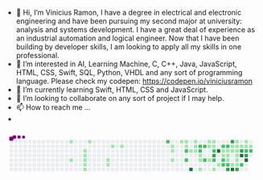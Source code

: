 - 👋 Hi, I’m Vinicius Ramon, I have a degree in electrical and electronic engineering and have been pursuing my second major at university: analysis and systems development. I have a great deal of experience as an industrial automation and logical engineer. Now that I have been building by developer skills, I am looking to apply all my skills in one professional.
- 👀 I’m interested in AI, Learning Machine, C, C++, Java, JavaScript, HTML, CSS, Swift, SQL, Python, VHDL and any sort of programming language. Please check my codepen: https://codepen.io/viniciusramon
- 🌱 I’m currently learning Swift, HTML, CSS and JavaScript.
- 💞️ I’m looking to collaborate on any sort of project if I may help.
- 📫 How to reach me ...
- 
<svg viewBox="-16 -32 880 192" width="880" height="192" xmlns="http://www.w3.org/2000/svg"><style>@keyframes c0{4.77%{fill:var(--c1)}4.79%,to{fill:var(--ce)}}@keyframes c1{10.23%{fill:var(--c1)}10.25%,to{fill:var(--ce)}}@keyframes c2{7.16%{fill:var(--c1)}7.18%,to{fill:var(--ce)}}@keyframes c3{7.5%{fill:var(--c1)}7.52%,to{fill:var(--ce)}}@keyframes c4{7.84%{fill:var(--c1)}7.86%,to{fill:var(--ce)}}@keyframes c5{8.18%{fill:var(--c1)}8.2%,to{fill:var(--ce)}}@keyframes c6{8.52%{fill:var(--c1)}8.54%,to{fill:var(--ce)}}@keyframes c7{6.13%{fill:var(--c1)}6.15%,to{fill:var(--ce)}}@keyframes c8{13.64%{fill:var(--c1)}13.66%,to{fill:var(--ce)}}@keyframes c9{13.3%{fill:var(--c1)}13.32%,to{fill:var(--ce)}}@keyframes ca{15.01%{fill:var(--c1)}15.03%,to{fill:var(--ce)}}@keyframes cb{15.69%{fill:var(--c1)}15.71%,to{fill:var(--ce)}}@keyframes cc{61.76%{fill:var(--c2)}61.78%,to{fill:var(--ce)}}@keyframes cd{19.44%{fill:var(--c1)}19.46%,to{fill:var(--ce)}}@keyframes ce{19.79%{fill:var(--c1)}19.81%,to{fill:var(--ce)}}@keyframes cf{20.47%{fill:var(--c1)}20.49%,to{fill:var(--ce)}}@keyframes cg{24.56%{fill:var(--c1)}24.58%,to{fill:var(--ce)}}@keyframes ch{24.22%{fill:var(--c1)}24.24%,to{fill:var(--ce)}}@keyframes ci{25.25%{fill:var(--c1)}25.27%,to{fill:var(--ce)}}@keyframes cj{59.72%{fill:var(--c2)}59.74%,to{fill:var(--ce)}}@keyframes ck{59.03%{fill:var(--c2)}59.05%,to{fill:var(--ce)}}@keyframes cl{22.52%{fill:var(--c1)}22.54%,to{fill:var(--ce)}}@keyframes cm{83.95%{fill:var(--c4)}83.97%,to{fill:var(--ce)}}@keyframes cn{23.54%{fill:var(--c1)}23.56%,to{fill:var(--ce)}}@keyframes co{23.2%{fill:var(--c1)}23.22%,to{fill:var(--ce)}}@keyframes cp{22.86%{fill:var(--c1)}22.88%,to{fill:var(--ce)}}@keyframes cq{45.38%{fill:var(--c2)}45.4%,to{fill:var(--ce)}}@keyframes cr{45.72%{fill:var(--c2)}45.74%,to{fill:var(--ce)}}@keyframes cs{26.95%{fill:var(--c1)}26.97%,to{fill:var(--ce)}}@keyframes ct{27.29%{fill:var(--c1)}27.31%,to{fill:var(--ce)}}@keyframes cu{27.98%{fill:var(--c1)}28%,to{fill:var(--ce)}}@keyframes cv{45.04%{fill:var(--c2)}45.06%,to{fill:var(--ce)}}@keyframes cw{57.67%{fill:var(--c2)}57.69%,to{fill:var(--ce)}}@keyframes cx{44.36%{fill:var(--c1)}44.38%,to{fill:var(--ce)}}@keyframes cy{43.33%{fill:var(--c1)}43.35%,to{fill:var(--ce)}}@keyframes cz{42.31%{fill:var(--c1)}42.33%,to{fill:var(--ce)}}@keyframes c10{44.02%{fill:var(--c1)}44.04%,to{fill:var(--ce)}}@keyframes c11{43.68%{fill:var(--c1)}43.7%,to{fill:var(--ce)}}@keyframes c12{46.75%{fill:var(--c2)}46.77%,to{fill:var(--ce)}}@keyframes c13{66.2%{fill:var(--c3)}66.22%,to{fill:var(--ce)}}@keyframes c14{56.99%{fill:var(--c2)}57.01%,to{fill:var(--ce)}}@keyframes c15{29%{fill:var(--c1)}29.02%,to{fill:var(--ce)}}@keyframes c16{76.44%{fill:var(--c4)}76.46%,to{fill:var(--ce)}}@keyframes c17{29.68%{fill:var(--c1)}29.7%,to{fill:var(--ce)}}@keyframes c18{47.77%{fill:var(--c2)}47.79%,to{fill:var(--ce)}}@keyframes c19{36.51%{fill:var(--c1)}36.53%,to{fill:var(--ce)}}@keyframes c1a{30.71%{fill:var(--c1)}30.73%,to{fill:var(--ce)}}@keyframes c1b{49.48%{fill:var(--c2)}49.5%,to{fill:var(--ce)}}@keyframes c1c{49.82%{fill:var(--c2)}49.84%,to{fill:var(--ce)}}@keyframes c1d{48.11%{fill:var(--c2)}48.13%,to{fill:var(--ce)}}@keyframes c1e{36.17%{fill:var(--c1)}36.19%,to{fill:var(--ce)}}@keyframes c1f{31.05%{fill:var(--c1)}31.07%,to{fill:var(--ce)}}@keyframes c1g{37.53%{fill:var(--c1)}37.55%,to{fill:var(--ce)}}@keyframes c1h{50.16%{fill:var(--c2)}50.18%,to{fill:var(--ce)}}@keyframes c1i{68.25%{fill:var(--c3)}68.27%,to{fill:var(--ce)}}@keyframes c1j{74.73%{fill:var(--c3)}74.75%,to{fill:var(--ce)}}@keyframes c1k{35.48%{fill:var(--c1)}35.5%,to{fill:var(--ce)}}@keyframes c1l{35.83%{fill:var(--c1)}35.85%,to{fill:var(--ce)}}@keyframes c1m{38.9%{fill:var(--c1)}38.92%,to{fill:var(--ce)}}@keyframes c1n{80.88%{fill:var(--c4)}80.9%,to{fill:var(--ce)}}@keyframes c1o{34.8%{fill:var(--c1)}34.82%,to{fill:var(--ce)}}@keyframes c1p{32.41%{fill:var(--c1)}32.43%,to{fill:var(--ce)}}@keyframes c1q{32.07%{fill:var(--c1)}32.09%,to{fill:var(--ce)}}@keyframes c1r{31.73%{fill:var(--c1)}31.75%,to{fill:var(--ce)}}@keyframes c1s{38.22%{fill:var(--c1)}38.24%,to{fill:var(--ce)}}@keyframes c1t{38.56%{fill:var(--c1)}38.58%,to{fill:var(--ce)}}@keyframes c1u{69.61%{fill:var(--c3)}69.63%,to{fill:var(--ce)}}@keyframes c1v{32.75%{fill:var(--c1)}32.77%,to{fill:var(--ce)}}@keyframes c1w{71.32%{fill:var(--c3)}71.34%,to{fill:var(--ce)}}@keyframes c1x{78.49%{fill:var(--c4)}78.51%,to{fill:var(--ce)}}@keyframes c1y{51.18%{fill:var(--c2)}51.2%,to{fill:var(--ce)}}@keyframes c1z{34.12%{fill:var(--c1)}34.14%,to{fill:var(--ce)}}@keyframes c20{33.1%{fill:var(--c1)}33.12%,to{fill:var(--ce)}}@keyframes c21{53.23%{fill:var(--c2)}53.25%,to{fill:var(--ce)}}@keyframes c22{72%{fill:var(--c3)}72.02%,to{fill:var(--ce)}}@keyframes c23{79.17%{fill:var(--c4)}79.19%,to{fill:var(--ce)}}@keyframes c24{33.44%{fill:var(--c1)}33.46%,to{fill:var(--ce)}}@keyframes c25{52.89%{fill:var(--c2)}52.91%,to{fill:var(--ce)}}@keyframes u0{4.77%{transform:scale(0,1)}4.79%,6.13%{transform:scale(.02,1)}6.15%,7.16%{transform:scale(.04,1)}7.18%,7.5%{transform:scale(.06,1)}7.52%,7.84%{transform:scale(.08,1)}7.86%,8.18%{transform:scale(.1,1)}8.2%,8.52%{transform:scale(.12,1)}10.23%,8.54%{transform:scale(.14,1)}10.25%,13.3%{transform:scale(.16,1)}13.32%,13.64%{transform:scale(.18,1)}13.66%,15.01%{transform:scale(.2,1)}15.03%,15.69%{transform:scale(.22,1)}15.71%,19.44%{transform:scale(.24,1)}19.46%,19.79%{transform:scale(.26,1)}19.81%,20.47%{transform:scale(.28,1)}20.49%,22.52%{transform:scale(.3,1)}22.54%,22.86%{transform:scale(.32,1)}22.88%,23.2%{transform:scale(.34,1)}23.22%,23.54%{transform:scale(.36,1)}23.56%,24.22%{transform:scale(.38,1)}24.24%,24.56%{transform:scale(.4,1)}24.58%,25.25%{transform:scale(.42,1)}25.27%,26.95%{transform:scale(.44,1)}26.97%,27.29%{transform:scale(.46,1)}27.31%,27.98%{transform:scale(.48,1)}28%,29%{transform:scale(.5,1)}29.02%,29.68%{transform:scale(.52,1)}29.7%,30.71%{transform:scale(.54,1)}30.73%,31.05%{transform:scale(.56,1)}31.07%,31.73%{transform:scale(.58,1)}31.75%,32.07%{transform:scale(.6,1)}32.09%,32.41%{transform:scale(.62,1)}32.43%,32.75%{transform:scale(.64,1)}32.77%,33.1%{transform:scale(.66,1)}33.12%,33.44%{transform:scale(.68,1)}33.46%,34.12%{transform:scale(.7,1)}34.14%,34.8%{transform:scale(.72,1)}34.82%,35.48%{transform:scale(.74,1)}35.5%,35.83%{transform:scale(.76,1)}35.85%,36.17%{transform:scale(.78,1)}36.19%,36.51%{transform:scale(.8,1)}36.53%,37.53%{transform:scale(.82,1)}37.55%,38.22%{transform:scale(.84,1)}38.24%,38.56%{transform:scale(.86,1)}38.58%,38.9%{transform:scale(.88,1)}38.92%,42.31%{transform:scale(.9,1)}42.33%,43.33%{transform:scale(.92,1)}43.35%,43.68%{transform:scale(.94,1)}43.7%,44.02%{transform:scale(.96,1)}44.04%,44.36%{transform:scale(.98,1)}44.38%,to{transform:scale(1,1)}}@keyframes u1{45.04%{transform:scale(0,1)}45.06%,45.38%{transform:scale(.06,1)}45.4%,45.72%{transform:scale(.12,1)}45.74%,46.75%{transform:scale(.18,1)}46.77%,47.77%{transform:scale(.24,1)}47.79%,48.11%{transform:scale(.29,1)}48.13%,49.48%{transform:scale(.35,1)}49.5%,49.82%{transform:scale(.41,1)}49.84%,50.16%{transform:scale(.47,1)}50.18%,51.18%{transform:scale(.53,1)}51.2%,52.89%{transform:scale(.59,1)}52.91%,53.23%{transform:scale(.65,1)}53.25%,56.99%{transform:scale(.71,1)}57.01%,57.67%{transform:scale(.76,1)}57.69%,59.03%{transform:scale(.82,1)}59.05%,59.72%{transform:scale(.88,1)}59.74%,61.76%{transform:scale(.94,1)}61.78%,to{transform:scale(1,1)}}@keyframes u2{66.2%{transform:scale(0,1)}66.22%,68.25%{transform:scale(.17,1)}68.27%,69.61%{transform:scale(.33,1)}69.63%,71.32%{transform:scale(.5,1)}71.34%,72%{transform:scale(.67,1)}72.02%,74.73%{transform:scale(.83,1)}74.75%,to{transform:scale(1,1)}}@keyframes u3{76.44%{transform:scale(0,1)}76.46%,78.49%{transform:scale(.2,1)}78.51%,79.17%{transform:scale(.4,1)}79.19%,80.88%{transform:scale(.6,1)}80.9%,83.95%{transform:scale(.8,1)}83.97%,to{transform:scale(1,1)}}@keyframes s0{0%,99.66%{transform:translate(0,-16px)}.34%{transform:translate(0,0)}6.14%{transform:translate(272px,0)}6.48%{transform:translate(272px,16px)}6.83%{transform:translate(256px,16px)}8.53%{transform:translate(256px,96px)}8.87%{transform:translate(240px,96px)}9.56%{transform:translate(240px,64px)}10.24%{transform:translate(208px,64px)}10.58%{transform:translate(208px,80px)}13.31%{transform:translate(336px,80px)}13.65%{transform:translate(336px,64px)}13.99%{transform:translate(352px,64px)}15.02%{transform:translate(352px,16px)}19.45%{transform:translate(560px,16px)}20.48%{transform:translate(560px,64px)}21.16%{transform:translate(592px,64px)}21.5%{transform:translate(592px,48px)}22.18%{transform:translate(624px,48px)}22.53%{transform:translate(624px,32px)}22.87%{transform:translate(640px,32px)}23.55%{transform:translate(640px,0)}24.57%{transform:translate(592px,0)}24.91%{transform:translate(592px,16px)}25.94%{transform:translate(640px,16px)}26.62%{transform:translate(640px,48px)}26.96%{transform:translate(656px,48px)}27.99%{transform:translate(656px,96px)}29.35%{transform:translate(720px,96px)}30.38%,40.61%,56.31%{transform:translate(720px,48px)}31.74%{transform:translate(784px,48px)}32.42%,35.15%{transform:translate(784px,16px)}33.45%{transform:translate(832px,16px)}33.79%,73.38%{transform:translate(832px,0)}34.81%{transform:translate(784px,0)}35.49%{transform:translate(768px,16px)}35.84%{transform:translate(768px,32px)}36.52%,48.81%{transform:translate(736px,32px)}36.86%,55.97%{transform:translate(736px,48px)}37.2%,67.24%{transform:translate(752px,48px)}37.54%{transform:translate(752px,64px)}38.23%{transform:translate(784px,64px)}38.57%{transform:translate(784px,80px)}38.91%{transform:translate(768px,80px)}39.59%{transform:translate(768px,48px)}41.3%{transform:translate(720px,80px)}41.98%{transform:translate(688px,80px)}43.34%{transform:translate(688px,16px)}43.69%,47.1%,65.53%{transform:translate(704px,16px)}44.03%{transform:translate(704px,0)}44.71%{transform:translate(672px,0)}45.05%{transform:translate(672px,16px)}45.39%{transform:translate(656px,16px)}45.73%{transform:translate(656px,32px)}46.76%{transform:translate(704px,32px)}48.12%{transform:translate(752px,16px)}48.46%{transform:translate(752px,32px)}49.83%{transform:translate(736px,80px)}51.88%{transform:translate(832px,80px)}52.9%{transform:translate(832px,32px)}53.24%,71.67%{transform:translate(816px,32px)}53.58%{transform:translate(816px,16px)}55.29%{transform:translate(736px,16px)}56.66%{transform:translate(720px,64px)}59.04%{transform:translate(608px,64px)}60.41%{transform:translate(608px,0)}61.77%{transform:translate(544px,0)}62.12%{transform:translate(544px,16px)}66.21%{transform:translate(704px,48px)}68.6%{transform:translate(752px,112px)}69.28%{transform:translate(784px,112px)}70.99%{transform:translate(784px,32px)}72.01%,78.84%{transform:translate(816px,48px)}72.35%{transform:translate(832px,48px)}75.77%{transform:translate(720px,0)}76.45%{transform:translate(720px,32px)}78.16%{transform:translate(800px,32px)}78.5%{transform:translate(800px,48px)}79.18%{transform:translate(816px,64px)}80.2%{transform:translate(768px,64px)}80.89%{transform:translate(768px,96px)}93.17%{transform:translate(192px,96px)}94.2%{transform:translate(192px,48px)}96.25%{transform:translate(96px,48px)}96.59%{transform:translate(96px,32px)}96.93%{transform:translate(80px,32px)}97.27%{transform:translate(80px,16px)}97.61%{transform:translate(64px,16px)}97.95%{transform:translate(64px,0)}98.29%{transform:translate(48px,0)}98.63%{transform:translate(48px,-16px)}}@keyframes s1{0%,99.66%{transform:translate(16px,-16px)}.34%{transform:translate(0,-16px)}.68%{transform:translate(0,0)}6.48%{transform:translate(272px,0)}6.83%{transform:translate(272px,16px)}7.17%{transform:translate(256px,16px)}8.87%{transform:translate(256px,96px)}9.22%{transform:translate(240px,96px)}9.9%{transform:translate(240px,64px)}10.58%{transform:translate(208px,64px)}10.92%{transform:translate(208px,80px)}13.65%{transform:translate(336px,80px)}13.99%{transform:translate(336px,64px)}14.33%{transform:translate(352px,64px)}15.36%{transform:translate(352px,16px)}19.8%{transform:translate(560px,16px)}20.82%{transform:translate(560px,64px)}21.5%{transform:translate(592px,64px)}21.84%{transform:translate(592px,48px)}22.53%{transform:translate(624px,48px)}22.87%{transform:translate(624px,32px)}23.21%{transform:translate(640px,32px)}23.89%{transform:translate(640px,0)}24.91%{transform:translate(592px,0)}25.26%{transform:translate(592px,16px)}26.28%{transform:translate(640px,16px)}26.96%{transform:translate(640px,48px)}27.3%{transform:translate(656px,48px)}28.33%{transform:translate(656px,96px)}29.69%{transform:translate(720px,96px)}30.72%,40.96%,56.66%{transform:translate(720px,48px)}32.08%{transform:translate(784px,48px)}32.76%,35.49%{transform:translate(784px,16px)}33.79%{transform:translate(832px,16px)}34.13%,73.72%{transform:translate(832px,0)}35.15%{transform:translate(784px,0)}35.84%{transform:translate(768px,16px)}36.18%{transform:translate(768px,32px)}36.86%,49.15%{transform:translate(736px,32px)}37.2%,56.31%{transform:translate(736px,48px)}37.54%,67.58%{transform:translate(752px,48px)}37.88%{transform:translate(752px,64px)}38.57%{transform:translate(784px,64px)}38.91%{transform:translate(784px,80px)}39.25%{transform:translate(768px,80px)}39.93%{transform:translate(768px,48px)}41.64%{transform:translate(720px,80px)}42.32%{transform:translate(688px,80px)}43.69%{transform:translate(688px,16px)}44.03%,47.44%,65.87%{transform:translate(704px,16px)}44.37%{transform:translate(704px,0)}45.05%{transform:translate(672px,0)}45.39%{transform:translate(672px,16px)}45.73%{transform:translate(656px,16px)}46.08%{transform:translate(656px,32px)}47.1%{transform:translate(704px,32px)}48.46%{transform:translate(752px,16px)}48.81%{transform:translate(752px,32px)}50.17%{transform:translate(736px,80px)}52.22%{transform:translate(832px,80px)}53.24%{transform:translate(832px,32px)}53.58%,72.01%{transform:translate(816px,32px)}53.92%{transform:translate(816px,16px)}55.63%{transform:translate(736px,16px)}57%{transform:translate(720px,64px)}59.39%{transform:translate(608px,64px)}60.75%{transform:translate(608px,0)}62.12%{transform:translate(544px,0)}62.46%{transform:translate(544px,16px)}66.55%{transform:translate(704px,48px)}68.94%{transform:translate(752px,112px)}69.62%{transform:translate(784px,112px)}71.33%{transform:translate(784px,32px)}72.35%,79.18%{transform:translate(816px,48px)}72.7%{transform:translate(832px,48px)}76.11%{transform:translate(720px,0)}76.79%{transform:translate(720px,32px)}78.5%{transform:translate(800px,32px)}78.84%{transform:translate(800px,48px)}79.52%{transform:translate(816px,64px)}80.55%{transform:translate(768px,64px)}81.23%{transform:translate(768px,96px)}93.52%{transform:translate(192px,96px)}94.54%{transform:translate(192px,48px)}96.59%{transform:translate(96px,48px)}96.93%{transform:translate(96px,32px)}97.27%{transform:translate(80px,32px)}97.61%{transform:translate(80px,16px)}97.95%{transform:translate(64px,16px)}98.29%{transform:translate(64px,0)}98.63%{transform:translate(48px,0)}98.98%{transform:translate(48px,-16px)}}@keyframes s2{0%,99.66%{transform:translate(32px,-16px)}.68%{transform:translate(0,-16px)}1.02%{transform:translate(0,0)}6.83%{transform:translate(272px,0)}7.17%{transform:translate(272px,16px)}7.51%{transform:translate(256px,16px)}9.22%{transform:translate(256px,96px)}9.56%{transform:translate(240px,96px)}10.24%{transform:translate(240px,64px)}10.92%{transform:translate(208px,64px)}11.26%{transform:translate(208px,80px)}13.99%{transform:translate(336px,80px)}14.33%{transform:translate(336px,64px)}14.68%{transform:translate(352px,64px)}15.7%{transform:translate(352px,16px)}20.14%{transform:translate(560px,16px)}21.16%{transform:translate(560px,64px)}21.84%{transform:translate(592px,64px)}22.18%{transform:translate(592px,48px)}22.87%{transform:translate(624px,48px)}23.21%{transform:translate(624px,32px)}23.55%{transform:translate(640px,32px)}24.23%{transform:translate(640px,0)}25.26%{transform:translate(592px,0)}25.6%{transform:translate(592px,16px)}26.62%{transform:translate(640px,16px)}27.3%{transform:translate(640px,48px)}27.65%{transform:translate(656px,48px)}28.67%{transform:translate(656px,96px)}30.03%{transform:translate(720px,96px)}31.06%,41.3%,57%{transform:translate(720px,48px)}32.42%{transform:translate(784px,48px)}33.11%,35.84%{transform:translate(784px,16px)}34.13%{transform:translate(832px,16px)}34.47%,74.06%{transform:translate(832px,0)}35.49%{transform:translate(784px,0)}36.18%{transform:translate(768px,16px)}36.52%{transform:translate(768px,32px)}37.2%,49.49%{transform:translate(736px,32px)}37.54%,56.66%{transform:translate(736px,48px)}37.88%,67.92%{transform:translate(752px,48px)}38.23%{transform:translate(752px,64px)}38.91%{transform:translate(784px,64px)}39.25%{transform:translate(784px,80px)}39.59%{transform:translate(768px,80px)}40.27%{transform:translate(768px,48px)}41.98%{transform:translate(720px,80px)}42.66%{transform:translate(688px,80px)}44.03%{transform:translate(688px,16px)}44.37%,47.78%,66.21%{transform:translate(704px,16px)}44.71%{transform:translate(704px,0)}45.39%{transform:translate(672px,0)}45.73%{transform:translate(672px,16px)}46.08%{transform:translate(656px,16px)}46.42%{transform:translate(656px,32px)}47.44%{transform:translate(704px,32px)}48.81%{transform:translate(752px,16px)}49.15%{transform:translate(752px,32px)}50.51%{transform:translate(736px,80px)}52.56%{transform:translate(832px,80px)}53.58%{transform:translate(832px,32px)}53.92%,72.35%{transform:translate(816px,32px)}54.27%{transform:translate(816px,16px)}55.97%{transform:translate(736px,16px)}57.34%{transform:translate(720px,64px)}59.73%{transform:translate(608px,64px)}61.09%{transform:translate(608px,0)}62.46%{transform:translate(544px,0)}62.8%{transform:translate(544px,16px)}66.89%{transform:translate(704px,48px)}69.28%{transform:translate(752px,112px)}69.97%{transform:translate(784px,112px)}71.67%{transform:translate(784px,32px)}72.7%,79.52%{transform:translate(816px,48px)}73.04%{transform:translate(832px,48px)}76.45%{transform:translate(720px,0)}77.13%{transform:translate(720px,32px)}78.84%{transform:translate(800px,32px)}79.18%{transform:translate(800px,48px)}79.86%{transform:translate(816px,64px)}80.89%{transform:translate(768px,64px)}81.57%{transform:translate(768px,96px)}93.86%{transform:translate(192px,96px)}94.88%{transform:translate(192px,48px)}96.93%{transform:translate(96px,48px)}97.27%{transform:translate(96px,32px)}97.61%{transform:translate(80px,32px)}97.95%{transform:translate(80px,16px)}98.29%{transform:translate(64px,16px)}98.63%{transform:translate(64px,0)}98.98%{transform:translate(48px,0)}99.32%{transform:translate(48px,-16px)}}@keyframes s3{0%,99.66%{transform:translate(48px,-16px)}1.02%{transform:translate(0,-16px)}1.37%{transform:translate(0,0)}7.17%{transform:translate(272px,0)}7.51%{transform:translate(272px,16px)}7.85%{transform:translate(256px,16px)}9.56%{transform:translate(256px,96px)}9.9%{transform:translate(240px,96px)}10.58%{transform:translate(240px,64px)}11.26%{transform:translate(208px,64px)}11.6%{transform:translate(208px,80px)}14.33%{transform:translate(336px,80px)}14.68%{transform:translate(336px,64px)}15.02%{transform:translate(352px,64px)}16.04%{transform:translate(352px,16px)}20.48%{transform:translate(560px,16px)}21.5%{transform:translate(560px,64px)}22.18%{transform:translate(592px,64px)}22.53%{transform:translate(592px,48px)}23.21%{transform:translate(624px,48px)}23.55%{transform:translate(624px,32px)}23.89%{transform:translate(640px,32px)}24.57%{transform:translate(640px,0)}25.6%{transform:translate(592px,0)}25.94%{transform:translate(592px,16px)}26.96%{transform:translate(640px,16px)}27.65%{transform:translate(640px,48px)}27.99%{transform:translate(656px,48px)}29.01%{transform:translate(656px,96px)}30.38%{transform:translate(720px,96px)}31.4%,41.64%,57.34%{transform:translate(720px,48px)}32.76%{transform:translate(784px,48px)}33.45%,36.18%{transform:translate(784px,16px)}34.47%{transform:translate(832px,16px)}34.81%,74.4%{transform:translate(832px,0)}35.84%{transform:translate(784px,0)}36.52%{transform:translate(768px,16px)}36.86%{transform:translate(768px,32px)}37.54%,49.83%{transform:translate(736px,32px)}37.88%,57%{transform:translate(736px,48px)}38.23%,68.26%{transform:translate(752px,48px)}38.57%{transform:translate(752px,64px)}39.25%{transform:translate(784px,64px)}39.59%{transform:translate(784px,80px)}39.93%{transform:translate(768px,80px)}40.61%{transform:translate(768px,48px)}42.32%{transform:translate(720px,80px)}43%{transform:translate(688px,80px)}44.37%{transform:translate(688px,16px)}44.71%,48.12%,66.55%{transform:translate(704px,16px)}45.05%{transform:translate(704px,0)}45.73%{transform:translate(672px,0)}46.08%{transform:translate(672px,16px)}46.42%{transform:translate(656px,16px)}46.76%{transform:translate(656px,32px)}47.78%{transform:translate(704px,32px)}49.15%{transform:translate(752px,16px)}49.49%{transform:translate(752px,32px)}50.85%{transform:translate(736px,80px)}52.9%{transform:translate(832px,80px)}53.92%{transform:translate(832px,32px)}54.27%,72.7%{transform:translate(816px,32px)}54.61%{transform:translate(816px,16px)}56.31%{transform:translate(736px,16px)}57.68%{transform:translate(720px,64px)}60.07%{transform:translate(608px,64px)}61.43%{transform:translate(608px,0)}62.8%{transform:translate(544px,0)}63.14%{transform:translate(544px,16px)}67.24%{transform:translate(704px,48px)}69.62%{transform:translate(752px,112px)}70.31%{transform:translate(784px,112px)}72.01%{transform:translate(784px,32px)}73.04%,79.86%{transform:translate(816px,48px)}73.38%{transform:translate(832px,48px)}76.79%{transform:translate(720px,0)}77.47%{transform:translate(720px,32px)}79.18%{transform:translate(800px,32px)}79.52%{transform:translate(800px,48px)}80.2%{transform:translate(816px,64px)}81.23%{transform:translate(768px,64px)}81.91%{transform:translate(768px,96px)}94.2%{transform:translate(192px,96px)}95.22%{transform:translate(192px,48px)}97.27%{transform:translate(96px,48px)}97.61%{transform:translate(96px,32px)}97.95%{transform:translate(80px,32px)}98.29%{transform:translate(80px,16px)}98.63%{transform:translate(64px,16px)}98.98%{transform:translate(64px,0)}99.32%{transform:translate(48px,0)}}:root{--cb:#1b1f230a;--cs:purple;--ce:#ebedf0;--c0:#ebedf0;--c1:#9be9a8;--c2:#40c463;--c3:#30a14e;--c4:#216e39}@media (prefers-color-scheme:dark){:root{--cb:#1b1f230a;--cs:purple;--ce:#161b22;--c1:#01311f;--c2:#034525;--c3:#0f6d31;--c4:#00c647}}.c{shape-rendering:geometricPrecision;rx:2;ry:2;fill:var(--ce);stroke-width:1px;stroke:var(--cb);animation:none 29300ms linear infinite}.c.c0,.c.c1,.c.c2{fill:var(--c1);animation-name:c0}.c.c1,.c.c2{animation-name:c1}.c.c2{animation-name:c2}.c.c3,.c.c4,.c.c5{fill:var(--c1);animation-name:c3}.c.c4,.c.c5{animation-name:c4}.c.c5{animation-name:c5}.c.c6,.c.c7,.c.c8{fill:var(--c1);animation-name:c6}.c.c7,.c.c8{animation-name:c7}.c.c8{animation-name:c8}.c.c9,.c.ca,.c.cb{fill:var(--c1);animation-name:c9}.c.ca,.c.cb{animation-name:ca}.c.cb{animation-name:cb}.c.cc{fill:var(--c2);animation-name:cc}.c.cd,.c.ce,.c.cf{fill:var(--c1);animation-name:cd}.c.ce,.c.cf{animation-name:ce}.c.cf{animation-name:cf}.c.cg,.c.ch,.c.ci{fill:var(--c1);animation-name:cg}.c.ch,.c.ci{animation-name:ch}.c.ci{animation-name:ci}.c.cj,.c.ck{fill:var(--c2);animation-name:cj}.c.ck{animation-name:ck}.c.cl{fill:var(--c1);animation-name:cl}.c.cm{fill:var(--c4);animation-name:cm}.c.cn,.c.co,.c.cp{fill:var(--c1);animation-name:cn}.c.co,.c.cp{animation-name:co}.c.cp{animation-name:cp}.c.cq,.c.cr{fill:var(--c2);animation-name:cq}.c.cr{animation-name:cr}.c.cs,.c.ct,.c.cu{fill:var(--c1);animation-name:cs}.c.ct,.c.cu{animation-name:ct}.c.cu{animation-name:cu}.c.cv,.c.cw{fill:var(--c2);animation-name:cv}.c.cw{animation-name:cw}.c.cx,.c.cy{fill:var(--c1);animation-name:cx}.c.cy{animation-name:cy}.c.c10,.c.c11,.c.cz{fill:var(--c1);animation-name:cz}.c.c10,.c.c11{animation-name:c10}.c.c11{animation-name:c11}.c.c12{fill:var(--c2);animation-name:c12}.c.c13{fill:var(--c3);animation-name:c13}.c.c14{fill:var(--c2);animation-name:c14}.c.c15{fill:var(--c1);animation-name:c15}.c.c16{fill:var(--c4);animation-name:c16}.c.c17{fill:var(--c1);animation-name:c17}.c.c18{fill:var(--c2);animation-name:c18}.c.c19,.c.c1a{fill:var(--c1);animation-name:c19}.c.c1a{animation-name:c1a}.c.c1b,.c.c1c,.c.c1d{fill:var(--c2);animation-name:c1b}.c.c1c,.c.c1d{animation-name:c1c}.c.c1d{animation-name:c1d}.c.c1e,.c.c1f,.c.c1g{fill:var(--c1);animation-name:c1e}.c.c1f,.c.c1g{animation-name:c1f}.c.c1g{animation-name:c1g}.c.c1h{fill:var(--c2);animation-name:c1h}.c.c1i,.c.c1j{fill:var(--c3);animation-name:c1i}.c.c1j{animation-name:c1j}.c.c1k,.c.c1l,.c.c1m{fill:var(--c1);animation-name:c1k}.c.c1l,.c.c1m{animation-name:c1l}.c.c1m{animation-name:c1m}.c.c1n{fill:var(--c4);animation-name:c1n}.c.c1o,.c.c1p,.c.c1q{fill:var(--c1);animation-name:c1o}.c.c1p,.c.c1q{animation-name:c1p}.c.c1q{animation-name:c1q}.c.c1r,.c.c1s,.c.c1t{fill:var(--c1);animation-name:c1r}.c.c1s,.c.c1t{animation-name:c1s}.c.c1t{animation-name:c1t}.c.c1u{fill:var(--c3);animation-name:c1u}.c.c1v{fill:var(--c1);animation-name:c1v}.c.c1w{fill:var(--c3);animation-name:c1w}.c.c1x{fill:var(--c4);animation-name:c1x}.c.c1y{fill:var(--c2);animation-name:c1y}.c.c1z,.c.c20{fill:var(--c1);animation-name:c1z}.c.c20{animation-name:c20}.c.c21{fill:var(--c2);animation-name:c21}.c.c22{fill:var(--c3);animation-name:c22}.c.c23{fill:var(--c4);animation-name:c23}.c.c24{fill:var(--c1);animation-name:c24}.c.c25{fill:var(--c2);animation-name:c25}.s,.u{animation:none linear 29300ms infinite}.u,.u.u0{transform-origin:0 0}.u{transform:scale(0,1)}.u.u0{fill:var(--c1);animation-name:u0}.u.u1{fill:var(--c2);animation-name:u1;transform-origin:543.6px 0}.u.u2{fill:var(--c3);animation-name:u2;transform-origin:728.4px 0}.u.u3{fill:var(--c4);animation-name:u3;transform-origin:793.6px 0}.s{shape-rendering:geometricPrecision;fill:var(--cs)}.s.s0{transform:translate(0,-16px);animation-name:s0}.s.s1{transform:translate(16px,-16px);animation-name:s1}.s.s2{transform:translate(32px,-16px);animation-name:s2}.s.s3{transform:translate(48px,-16px);animation-name:s3}</style><rect class="c" x="2" y="2" width="12" height="12"/><rect class="c" x="2" y="18" width="12" height="12"/><rect class="c" x="2" y="34" width="12" height="12"/><rect class="c" x="2" y="50" width="12" height="12"/><rect class="c" x="2" y="66" width="12" height="12"/><rect class="c" x="2" y="82" width="12" height="12"/><rect class="c" x="2" y="98" width="12" height="12"/><rect class="c" x="18" y="2" width="12" height="12"/><rect class="c" x="18" y="18" width="12" height="12"/><rect class="c" x="18" y="34" width="12" height="12"/><rect class="c" x="18" y="50" width="12" height="12"/><rect class="c" x="18" y="66" width="12" height="12"/><rect class="c" x="18" y="82" width="12" height="12"/><rect class="c" x="18" y="98" width="12" height="12"/><rect class="c" x="34" y="2" width="12" height="12"/><rect class="c" x="34" y="18" width="12" height="12"/><rect class="c" x="34" y="34" width="12" height="12"/><rect class="c" x="34" y="50" width="12" height="12"/><rect class="c" x="34" y="66" width="12" height="12"/><rect class="c" x="34" y="82" width="12" height="12"/><rect class="c" x="34" y="98" width="12" height="12"/><rect class="c" x="50" y="2" width="12" height="12"/><rect class="c" x="50" y="18" width="12" height="12"/><rect class="c" x="50" y="34" width="12" height="12"/><rect class="c" x="50" y="50" width="12" height="12"/><rect class="c" x="50" y="66" width="12" height="12"/><rect class="c" x="50" y="82" width="12" height="12"/><rect class="c" x="50" y="98" width="12" height="12"/><rect class="c" x="66" y="2" width="12" height="12"/><rect class="c" x="66" y="18" width="12" height="12"/><rect class="c" x="66" y="34" width="12" height="12"/><rect class="c" x="66" y="50" width="12" height="12"/><rect class="c" x="66" y="66" width="12" height="12"/><rect class="c" x="66" y="82" width="12" height="12"/><rect class="c" x="66" y="98" width="12" height="12"/><rect class="c" x="82" y="2" width="12" height="12"/><rect class="c" x="82" y="18" width="12" height="12"/><rect class="c" x="82" y="34" width="12" height="12"/><rect class="c" x="82" y="50" width="12" height="12"/><rect class="c" x="82" y="66" width="12" height="12"/><rect class="c" x="82" y="82" width="12" height="12"/><rect class="c" x="82" y="98" width="12" height="12"/><rect class="c" x="98" y="2" width="12" height="12"/><rect class="c" x="98" y="18" width="12" height="12"/><rect class="c" x="98" y="34" width="12" height="12"/><rect class="c" x="98" y="50" width="12" height="12"/><rect class="c" x="98" y="66" width="12" height="12"/><rect class="c" x="98" y="82" width="12" height="12"/><rect class="c" x="98" y="98" width="12" height="12"/><rect class="c" x="114" y="2" width="12" height="12"/><rect class="c" x="114" y="18" width="12" height="12"/><rect class="c" x="114" y="34" width="12" height="12"/><rect class="c" x="114" y="50" width="12" height="12"/><rect class="c" x="114" y="66" width="12" height="12"/><rect class="c" x="114" y="82" width="12" height="12"/><rect class="c" x="114" y="98" width="12" height="12"/><rect class="c" x="130" y="2" width="12" height="12"/><rect class="c" x="130" y="18" width="12" height="12"/><rect class="c" x="130" y="34" width="12" height="12"/><rect class="c" x="130" y="50" width="12" height="12"/><rect class="c" x="130" y="66" width="12" height="12"/><rect class="c" x="130" y="82" width="12" height="12"/><rect class="c" x="130" y="98" width="12" height="12"/><rect class="c" x="146" y="2" width="12" height="12"/><rect class="c" x="146" y="18" width="12" height="12"/><rect class="c" x="146" y="34" width="12" height="12"/><rect class="c" x="146" y="50" width="12" height="12"/><rect class="c" x="146" y="66" width="12" height="12"/><rect class="c" x="146" y="82" width="12" height="12"/><rect class="c" x="146" y="98" width="12" height="12"/><rect class="c" x="162" y="2" width="12" height="12"/><rect class="c" x="162" y="18" width="12" height="12"/><rect class="c" x="162" y="34" width="12" height="12"/><rect class="c" x="162" y="50" width="12" height="12"/><rect class="c" x="162" y="66" width="12" height="12"/><rect class="c" x="162" y="82" width="12" height="12"/><rect class="c" x="162" y="98" width="12" height="12"/><rect class="c" x="178" y="2" width="12" height="12"/><rect class="c" x="178" y="18" width="12" height="12"/><rect class="c" x="178" y="34" width="12" height="12"/><rect class="c" x="178" y="50" width="12" height="12"/><rect class="c" x="178" y="66" width="12" height="12"/><rect class="c" x="178" y="82" width="12" height="12"/><rect class="c" x="178" y="98" width="12" height="12"/><rect class="c" x="194" y="2" width="12" height="12"/><rect class="c" x="194" y="18" width="12" height="12"/><rect class="c" x="194" y="34" width="12" height="12"/><rect class="c" x="194" y="50" width="12" height="12"/><rect class="c" x="194" y="66" width="12" height="12"/><rect class="c" x="194" y="82" width="12" height="12"/><rect class="c" x="194" y="98" width="12" height="12"/><rect class="c c0" x="210" y="2" width="12" height="12"/><rect class="c" x="210" y="18" width="12" height="12"/><rect class="c" x="210" y="34" width="12" height="12"/><rect class="c" x="210" y="50" width="12" height="12"/><rect class="c c1" x="210" y="66" width="12" height="12"/><rect class="c" x="210" y="82" width="12" height="12"/><rect class="c" x="210" y="98" width="12" height="12"/><rect class="c" x="226" y="2" width="12" height="12"/><rect class="c" x="226" y="18" width="12" height="12"/><rect class="c" x="226" y="34" width="12" height="12"/><rect class="c" x="226" y="50" width="12" height="12"/><rect class="c" x="226" y="66" width="12" height="12"/><rect class="c" x="226" y="82" width="12" height="12"/><rect class="c" x="226" y="98" width="12" height="12"/><rect class="c" x="242" y="2" width="12" height="12"/><rect class="c" x="242" y="18" width="12" height="12"/><rect class="c" x="242" y="34" width="12" height="12"/><rect class="c" x="242" y="50" width="12" height="12"/><rect class="c" x="242" y="66" width="12" height="12"/><rect class="c" x="242" y="82" width="12" height="12"/><rect class="c" x="242" y="98" width="12" height="12"/><rect class="c" x="258" y="2" width="12" height="12"/><rect class="c" x="258" y="18" width="12" height="12"/><rect class="c c2" x="258" y="34" width="12" height="12"/><rect class="c c3" x="258" y="50" width="12" height="12"/><rect class="c c4" x="258" y="66" width="12" height="12"/><rect class="c c5" x="258" y="82" width="12" height="12"/><rect class="c c6" x="258" y="98" width="12" height="12"/><rect class="c c7" x="274" y="2" width="12" height="12"/><rect class="c" x="274" y="18" width="12" height="12"/><rect class="c" x="274" y="34" width="12" height="12"/><rect class="c" x="274" y="50" width="12" height="12"/><rect class="c" x="274" y="66" width="12" height="12"/><rect class="c" x="274" y="82" width="12" height="12"/><rect class="c" x="274" y="98" width="12" height="12"/><rect class="c" x="290" y="2" width="12" height="12"/><rect class="c" x="290" y="18" width="12" height="12"/><rect class="c" x="290" y="34" width="12" height="12"/><rect class="c" x="290" y="50" width="12" height="12"/><rect class="c" x="290" y="66" width="12" height="12"/><rect class="c" x="290" y="82" width="12" height="12"/><rect class="c" x="290" y="98" width="12" height="12"/><rect class="c" x="306" y="2" width="12" height="12"/><rect class="c" x="306" y="18" width="12" height="12"/><rect class="c" x="306" y="34" width="12" height="12"/><rect class="c" x="306" y="50" width="12" height="12"/><rect class="c" x="306" y="66" width="12" height="12"/><rect class="c" x="306" y="82" width="12" height="12"/><rect class="c" x="306" y="98" width="12" height="12"/><rect class="c" x="322" y="2" width="12" height="12"/><rect class="c" x="322" y="18" width="12" height="12"/><rect class="c" x="322" y="34" width="12" height="12"/><rect class="c" x="322" y="50" width="12" height="12"/><rect class="c" x="322" y="66" width="12" height="12"/><rect class="c" x="322" y="82" width="12" height="12"/><rect class="c" x="322" y="98" width="12" height="12"/><rect class="c" x="338" y="2" width="12" height="12"/><rect class="c" x="338" y="18" width="12" height="12"/><rect class="c" x="338" y="34" width="12" height="12"/><rect class="c" x="338" y="50" width="12" height="12"/><rect class="c c8" x="338" y="66" width="12" height="12"/><rect class="c c9" x="338" y="82" width="12" height="12"/><rect class="c" x="338" y="98" width="12" height="12"/><rect class="c" x="354" y="2" width="12" height="12"/><rect class="c ca" x="354" y="18" width="12" height="12"/><rect class="c" x="354" y="34" width="12" height="12"/><rect class="c" x="354" y="50" width="12" height="12"/><rect class="c" x="354" y="66" width="12" height="12"/><rect class="c" x="354" y="82" width="12" height="12"/><rect class="c" x="354" y="98" width="12" height="12"/><rect class="c" x="370" y="2" width="12" height="12"/><rect class="c" x="370" y="18" width="12" height="12"/><rect class="c" x="370" y="34" width="12" height="12"/><rect class="c" x="370" y="50" width="12" height="12"/><rect class="c" x="370" y="66" width="12" height="12"/><rect class="c" x="370" y="82" width="12" height="12"/><rect class="c" x="370" y="98" width="12" height="12"/><rect class="c" x="386" y="2" width="12" height="12"/><rect class="c cb" x="386" y="18" width="12" height="12"/><rect class="c" x="386" y="34" width="12" height="12"/><rect class="c" x="386" y="50" width="12" height="12"/><rect class="c" x="386" y="66" width="12" height="12"/><rect class="c" x="386" y="82" width="12" height="12"/><rect class="c" x="386" y="98" width="12" height="12"/><rect class="c" x="402" y="2" width="12" height="12"/><rect class="c" x="402" y="18" width="12" height="12"/><rect class="c" x="402" y="34" width="12" height="12"/><rect class="c" x="402" y="50" width="12" height="12"/><rect class="c" x="402" y="66" width="12" height="12"/><rect class="c" x="402" y="82" width="12" height="12"/><rect class="c" x="402" y="98" width="12" height="12"/><rect class="c" x="418" y="2" width="12" height="12"/><rect class="c" x="418" y="18" width="12" height="12"/><rect class="c" x="418" y="34" width="12" height="12"/><rect class="c" x="418" y="50" width="12" height="12"/><rect class="c" x="418" y="66" width="12" height="12"/><rect class="c" x="418" y="82" width="12" height="12"/><rect class="c" x="418" y="98" width="12" height="12"/><rect class="c" x="434" y="2" width="12" height="12"/><rect class="c" x="434" y="18" width="12" height="12"/><rect class="c" x="434" y="34" width="12" height="12"/><rect class="c" x="434" y="50" width="12" height="12"/><rect class="c" x="434" y="66" width="12" height="12"/><rect class="c" x="434" y="82" width="12" height="12"/><rect class="c" x="434" y="98" width="12" height="12"/><rect class="c" x="450" y="2" width="12" height="12"/><rect class="c" x="450" y="18" width="12" height="12"/><rect class="c" x="450" y="34" width="12" height="12"/><rect class="c" x="450" y="50" width="12" height="12"/><rect class="c" x="450" y="66" width="12" height="12"/><rect class="c" x="450" y="82" width="12" height="12"/><rect class="c" x="450" y="98" width="12" height="12"/><rect class="c" x="466" y="2" width="12" height="12"/><rect class="c" x="466" y="18" width="12" height="12"/><rect class="c" x="466" y="34" width="12" height="12"/><rect class="c" x="466" y="50" width="12" height="12"/><rect class="c" x="466" y="66" width="12" height="12"/><rect class="c" x="466" y="82" width="12" height="12"/><rect class="c" x="466" y="98" width="12" height="12"/><rect class="c" x="482" y="2" width="12" height="12"/><rect class="c" x="482" y="18" width="12" height="12"/><rect class="c" x="482" y="34" width="12" height="12"/><rect class="c" x="482" y="50" width="12" height="12"/><rect class="c" x="482" y="66" width="12" height="12"/><rect class="c" x="482" y="82" width="12" height="12"/><rect class="c" x="482" y="98" width="12" height="12"/><rect class="c" x="498" y="2" width="12" height="12"/><rect class="c" x="498" y="18" width="12" height="12"/><rect class="c" x="498" y="34" width="12" height="12"/><rect class="c" x="498" y="50" width="12" height="12"/><rect class="c" x="498" y="66" width="12" height="12"/><rect class="c" x="498" y="82" width="12" height="12"/><rect class="c" x="498" y="98" width="12" height="12"/><rect class="c" x="514" y="2" width="12" height="12"/><rect class="c" x="514" y="18" width="12" height="12"/><rect class="c" x="514" y="34" width="12" height="12"/><rect class="c" x="514" y="50" width="12" height="12"/><rect class="c" x="514" y="66" width="12" height="12"/><rect class="c" x="514" y="82" width="12" height="12"/><rect class="c" x="514" y="98" width="12" height="12"/><rect class="c" x="530" y="2" width="12" height="12"/><rect class="c" x="530" y="18" width="12" height="12"/><rect class="c" x="530" y="34" width="12" height="12"/><rect class="c" x="530" y="50" width="12" height="12"/><rect class="c" x="530" y="66" width="12" height="12"/><rect class="c" x="530" y="82" width="12" height="12"/><rect class="c" x="530" y="98" width="12" height="12"/><rect class="c cc" x="546" y="2" width="12" height="12"/><rect class="c" x="546" y="18" width="12" height="12"/><rect class="c" x="546" y="34" width="12" height="12"/><rect class="c" x="546" y="50" width="12" height="12"/><rect class="c" x="546" y="66" width="12" height="12"/><rect class="c" x="546" y="82" width="12" height="12"/><rect class="c" x="546" y="98" width="12" height="12"/><rect class="c" x="562" y="2" width="12" height="12"/><rect class="c cd" x="562" y="18" width="12" height="12"/><rect class="c ce" x="562" y="34" width="12" height="12"/><rect class="c" x="562" y="50" width="12" height="12"/><rect class="c cf" x="562" y="66" width="12" height="12"/><rect class="c" x="562" y="82" width="12" height="12"/><rect class="c" x="562" y="98" width="12" height="12"/><rect class="c" x="578" y="2" width="12" height="12"/><rect class="c" x="578" y="18" width="12" height="12"/><rect class="c" x="578" y="34" width="12" height="12"/><rect class="c" x="578" y="50" width="12" height="12"/><rect class="c" x="578" y="66" width="12" height="12"/><rect class="c" x="578" y="82" width="12" height="12"/><rect class="c" x="578" y="98" width="12" height="12"/><rect class="c cg" x="594" y="2" width="12" height="12"/><rect class="c" x="594" y="18" width="12" height="12"/><rect class="c" x="594" y="34" width="12" height="12"/><rect class="c" x="594" y="50" width="12" height="12"/><rect class="c" x="594" y="66" width="12" height="12"/><rect class="c" x="594" y="82" width="12" height="12"/><rect class="c" x="594" y="98" width="12" height="12"/><rect class="c ch" x="610" y="2" width="12" height="12"/><rect class="c ci" x="610" y="18" width="12" height="12"/><rect class="c cj" x="610" y="34" width="12" height="12"/><rect class="c" x="610" y="50" width="12" height="12"/><rect class="c ck" x="610" y="66" width="12" height="12"/><rect class="c" x="610" y="82" width="12" height="12"/><rect class="c" x="610" y="98" width="12" height="12"/><rect class="c" x="626" y="2" width="12" height="12"/><rect class="c" x="626" y="18" width="12" height="12"/><rect class="c cl" x="626" y="34" width="12" height="12"/><rect class="c" x="626" y="50" width="12" height="12"/><rect class="c" x="626" y="66" width="12" height="12"/><rect class="c" x="626" y="82" width="12" height="12"/><rect class="c cm" x="626" y="98" width="12" height="12"/><rect class="c cn" x="642" y="2" width="12" height="12"/><rect class="c co" x="642" y="18" width="12" height="12"/><rect class="c cp" x="642" y="34" width="12" height="12"/><rect class="c" x="642" y="50" width="12" height="12"/><rect class="c" x="642" y="66" width="12" height="12"/><rect class="c" x="642" y="82" width="12" height="12"/><rect class="c" x="642" y="98" width="12" height="12"/><rect class="c" x="658" y="2" width="12" height="12"/><rect class="c cq" x="658" y="18" width="12" height="12"/><rect class="c cr" x="658" y="34" width="12" height="12"/><rect class="c cs" x="658" y="50" width="12" height="12"/><rect class="c ct" x="658" y="66" width="12" height="12"/><rect class="c" x="658" y="82" width="12" height="12"/><rect class="c cu" x="658" y="98" width="12" height="12"/><rect class="c" x="674" y="2" width="12" height="12"/><rect class="c cv" x="674" y="18" width="12" height="12"/><rect class="c" x="674" y="34" width="12" height="12"/><rect class="c" x="674" y="50" width="12" height="12"/><rect class="c cw" x="674" y="66" width="12" height="12"/><rect class="c" x="674" y="82" width="12" height="12"/><rect class="c" x="674" y="98" width="12" height="12"/><rect class="c cx" x="690" y="2" width="12" height="12"/><rect class="c cy" x="690" y="18" width="12" height="12"/><rect class="c" x="690" y="34" width="12" height="12"/><rect class="c" x="690" y="50" width="12" height="12"/><rect class="c cz" x="690" y="66" width="12" height="12"/><rect class="c" x="690" y="82" width="12" height="12"/><rect class="c" x="690" y="98" width="12" height="12"/><rect class="c c10" x="706" y="2" width="12" height="12"/><rect class="c c11" x="706" y="18" width="12" height="12"/><rect class="c c12" x="706" y="34" width="12" height="12"/><rect class="c c13" x="706" y="50" width="12" height="12"/><rect class="c c14" x="706" y="66" width="12" height="12"/><rect class="c" x="706" y="82" width="12" height="12"/><rect class="c c15" x="706" y="98" width="12" height="12"/><rect class="c" x="722" y="2" width="12" height="12"/><rect class="c" x="722" y="18" width="12" height="12"/><rect class="c c16" x="722" y="34" width="12" height="12"/><rect class="c" x="722" y="50" width="12" height="12"/><rect class="c" x="722" y="66" width="12" height="12"/><rect class="c c17" x="722" y="82" width="12" height="12"/><rect class="c" x="722" y="98" width="12" height="12"/><rect class="c" x="738" y="2" width="12" height="12"/><rect class="c c18" x="738" y="18" width="12" height="12"/><rect class="c c19" x="738" y="34" width="12" height="12"/><rect class="c c1a" x="738" y="50" width="12" height="12"/><rect class="c c1b" x="738" y="66" width="12" height="12"/><rect class="c c1c" x="738" y="82" width="12" height="12"/><rect class="c" x="738" y="98" width="12" height="12"/><rect class="c" x="754" y="2" width="12" height="12"/><rect class="c c1d" x="754" y="18" width="12" height="12"/><rect class="c c1e" x="754" y="34" width="12" height="12"/><rect class="c c1f" x="754" y="50" width="12" height="12"/><rect class="c c1g" x="754" y="66" width="12" height="12"/><rect class="c c1h" x="754" y="82" width="12" height="12"/><rect class="c c1i" x="754" y="98" width="12" height="12"/><rect class="c c1j" x="770" y="2" width="12" height="12"/><rect class="c c1k" x="770" y="18" width="12" height="12"/><rect class="c c1l" x="770" y="34" width="12" height="12"/><rect class="c" x="770" y="50" width="12" height="12"/><rect class="c" x="770" y="66" width="12" height="12"/><rect class="c c1m" x="770" y="82" width="12" height="12"/><rect class="c c1n" x="770" y="98" width="12" height="12"/><rect class="c c1o" x="786" y="2" width="12" height="12"/><rect class="c c1p" x="786" y="18" width="12" height="12"/><rect class="c c1q" x="786" y="34" width="12" height="12"/><rect class="c c1r" x="786" y="50" width="12" height="12"/><rect class="c c1s" x="786" y="66" width="12" height="12"/><rect class="c c1t" x="786" y="82" width="12" height="12"/><rect class="c c1u" x="786" y="98" width="12" height="12"/><rect class="c" x="802" y="2" width="12" height="12"/><rect class="c c1v" x="802" y="18" width="12" height="12"/><rect class="c c1w" x="802" y="34" width="12" height="12"/><rect class="c c1x" x="802" y="50" width="12" height="12"/><rect class="c" x="802" y="66" width="12" height="12"/><rect class="c c1y" x="802" y="82" width="12" height="12"/><rect class="c" x="802" y="98" width="12" height="12"/><rect class="c c1z" x="818" y="2" width="12" height="12"/><rect class="c c20" x="818" y="18" width="12" height="12"/><rect class="c c21" x="818" y="34" width="12" height="12"/><rect class="c c22" x="818" y="50" width="12" height="12"/><rect class="c c23" x="818" y="66" width="12" height="12"/><rect class="c" x="818" y="82" width="12" height="12"/><rect class="c" x="818" y="98" width="12" height="12"/><rect class="c" x="834" y="2" width="12" height="12"/><rect class="c c24" x="834" y="18" width="12" height="12"/><rect class="c c25" x="834" y="34" width="12" height="12"/><rect class="c" x="834" y="50" width="12" height="12"/><rect class="u u0" height="12" width="544.2" x="0.0" y="144"/><rect class="u u1" height="12" width="185.4" x="543.6" y="144"/><rect class="u u2" height="12" width="65.8" x="728.4" y="144"/><rect class="u u3" height="12" width="55.0" x="793.6" y="144"/><rect class="s s0" x="0.8" y="0.8" width="14.4" height="14.4" rx="4.5" ry="4.5"/><rect class="s s1" x="1.8" y="1.8" width="12.3" height="12.3" rx="4.1" ry="4.1"/><rect class="s s2" x="2.6" y="2.6" width="10.8" height="10.8" rx="3.6" ry="3.6"/><rect class="s s3" x="3.0" y="3.0" width="9.9" height="9.9" rx="3.3" ry="3.3"/></svg>

<!---
viniciusramon/viniciusramon is a ✨ special ✨ repository because its `README.md` (this file) appears on your GitHub profile.
You can click the Preview link to take a look at your changes.
--->
